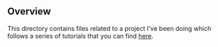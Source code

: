 ## Overview
This directory contains files related to a project I've been doing which follows a series of tutorials that you can find [here](https://www.youtube.com/watch?v=W3ExS2m6B24&list=PLG6KGSNK4PuBb0OjyDIdACZnb8AoNBeq6). 

